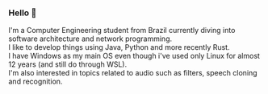 ### Hello 👋

I'm a Computer Engineering student from Brazil currently diving into software architecture and network programming.\
I like to develop things using Java, Python and more recently Rust.\
I have Windows as my main OS even though i've used only Linux for almost 12 years (and still do through WSL).\
I'm also interested in topics related to audio such as filters, speech cloning and recognition.



<!--
**lsfs/lsfs** is a ✨ _special_ ✨ repository because its `README.md` (this file) appears on your GitHub profile.

Here are some ideas to get you started:

- 🔭 I’m currently working on ...
- 🌱 I’m currently learning ...
- 👯 I’m looking to collaborate on ...
- 🤔 I’m looking for help with ...
- 💬 Ask me about ...
- 📫 How to reach me: ...
- 😄 Pronouns: ...
- ⚡ Fun fact: ...
-->

